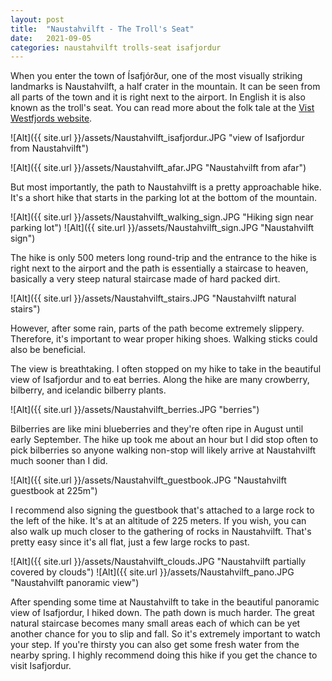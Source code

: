 ```yaml
---
layout: post
title:  "Naustahvilft - The Troll's Seat"
date:   2021-09-05
categories: naustahvilft trolls-seat isafjordur
---
```


When you enter the town of Ísafjórður, one of the most visually striking
landmarks is Naustahvilft, a half crater in the mountain. It can be seen from
all parts of the town and it is right next to the airport. In English it is
also known as the troll's seat. You can read more about the folk tale at the
[Vist Westfjords website][westfjords].

![Alt]({{ site.url }}/assets/Naustahvilft_isafjordur.JPG "view of Isafjordur from Naustahvilft")

![Alt]({{ site.url }}/assets/Naustahvilft_afar.JPG "Naustahvilft from afar")

But most importantly, the path to Naustahvilft is a pretty approachable hike.
It's a short hike that starts in the parking lot at the bottom of the mountain.


![Alt]({{ site.url }}/assets/Naustahvilft_walking_sign.JPG "Hiking sign near parking lot")
![Alt]({{ site.url }}/assets/Naustahvilft_sign.JPG "Naustahvilft sign")

The hike is only 500 meters long round-trip and the entrance to the hike is
right next to the airport and the path is essentially a staircase to heaven,
basically a very steep natural staircase made of hard packed dirt. 

![Alt]({{ site.url }}/assets/Naustahvilft_stairs.JPG "Naustahvilft natural stairs")

However, after some rain, parts of the path become extremely slippery.
Therefore, it's important to wear proper hiking shoes. Walking sticks could
also be beneficial.

The view is breathtaking. I often stopped on my hike to take in the beautiful
view of Isafjordur and to eat berries. Along the hike are many crowberry,
bilberry, and icelandic bilberry plants. 

![Alt]({{ site.url }}/assets/Naustahvilft_berries.JPG "berries")

Bilberries are like mini blueberries
and they're often ripe in August until early September. The hike up took me
about an hour but I did stop often to pick bilberries so anyone walking
non-stop will likely arrive at Naustahvilft much sooner than I did.

![Alt]({{ site.url }}/assets/Naustahvilft_guestbook.JPG "Naustahvilft guestbook at 225m")

I recommend also signing the guestbook that's attached to a large rock to the
left of the hike. It's at an altitude of 225 meters. If you wish, you can also
walk up much closer to the gathering of rocks in Naustahvilft. That's pretty
easy since it's all flat, just a few large rocks to past.

![Alt]({{ site.url }}/assets/Naustahvilft_clouds.JPG "Naustahvilft partially covered by clouds")
![Alt]({{ site.url }}/assets/Naustahvilft_pano.JPG "Naustahvilft panoramic view")

After spending some time at Naustahvilft to take in the beautiful panoramic
view of Isafjordur, I hiked down. The path down is much harder. The great
natural staircase becomes many small areas each of which can be yet another
chance for you to slip and fall. So it's extremely important to watch your
step. If you're thirsty you can also get some fresh water from the nearby
spring. I highly recommend doing this hike if you get the chance to visit
Isafjordur.

[westfjords]: https://www.westfjords.is/en/place/naustahvilft
